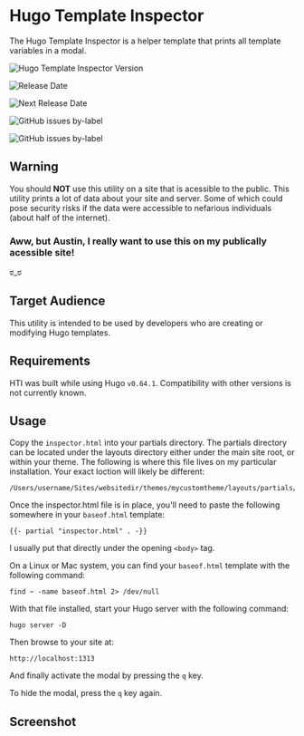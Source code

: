 # Hugo Template Inspector

The Hugo Template Inspector is a helper template that prints all template variables in a modal.

![Hugo Template Inspector Version](https://img.shields.io/badge/Version-0.16.0--alpha-brightgreen)

![Release Date](https://img.shields.io/badge/Release%20Date-Mon%2024%20Feb%202020-brightgreen)

![Next Release Date](https://img.shields.io/badge/Next%20Release-Mon%2002%20Mar%202020-blue)


![GitHub issues by-label](https://img.shields.io/github/issues-raw/loweryaustin/hugo-template-inspector/Defect?color=red&label=Open%20Defects)

![GitHub issues by-label](https://img.shields.io/github/issues-raw/loweryaustin/hugo-template-inspector/enhancement?color=green&label=Open%20Feature%20Requests)

## Warning

You should **NOT** use this utility on a site that is acessible to the public. This utility prints a lot of data about your site and server. Some of which could pose security risks if the data were accessible to nefarious individuals (about half of the internet).

### Aww, but Austin, I really want to use this on my publically acessible site!

ಠ_ಠ

## Target Audience

This utility is intended to be used by developers who are creating or modifying Hugo templates.

## Requirements

HTI was built while using Hugo `v0.64.1`. Compatibility with other versions is not currently known.

## Usage

Copy the `inspector.html` into your partials directory. The partials directory can be located under the layouts directory either under the main site root, or within your theme. The following is where this file lives on my particular installation. Your exact loction will likely be different:
```
/Users/username/Sites/websitedir/themes/mycustomtheme/layouts/partials/inspector.html
```

Once the inspector.html file is in place, you'll need to paste the following somewhere in your `baseof.html` template:
```
{{- partial "inspector.html" . -}}
```

I usually put that directly under the opening `<body>` tag.

On a Linux or Mac system, you can find your `baseof.html` template with the following command:
```
find ~ -name baseof.html 2> /dev/null
```

With that file installed, start your Hugo server with the following command:
```
hugo server -D
```

Then browse to your site at:
```
http://localhost:1313
```

And finally activate the modal by pressing the `q` key.

To hide the modal, press the `q` key again.

## Screenshot
